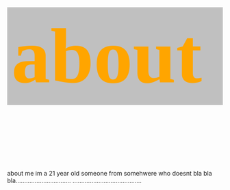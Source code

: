 <link href="https://fonts.googleapis.com/css?family=Lobster" rel="stylesheet" type="text/css">

<style>
 
 .about{
 background-color: silver;
 color: orange;
 padding: 10px;
 }
 
 <!-- h2 {
  font-size: 1300%;
  font-family:lobster;
  } -->
 
  </style>
  
<h2 class="about">  about</h2>

<p> about me im a 21 year old someone from somehwere who doesnt bla bla bla................................
........................................</p>






